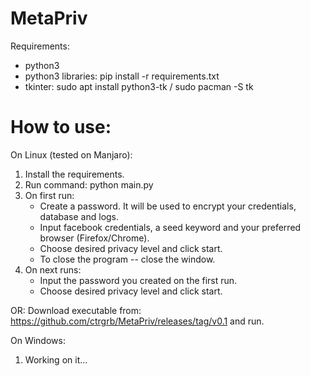 # MetaPriv
Requirements:
- python3
- python3 libraries: pip install -r requirements.txt
- tkinter: sudo apt install python3-tk / sudo pacman -S tk

# How to use:
On Linux (tested on Manjaro):
1. Install the requirements.
2. Run command: python main.py
3. On first run: 
	- Create a password. It will be used to encrypt your credentials, database and logs.
	- Input facebook credentials, a seed keyword and your preferred browser (Firefox/Chrome).
	- Choose desired privacy level and click start.
	- To close the program -- close the window.
4. On next runs:
	- Input the password you created on the first run.
	- Choose desired privacy level and click start.

OR:
Download executable from: https://github.com/ctrgrb/MetaPriv/releases/tag/v0.1 and run.

On Windows:
1. Working on it...
